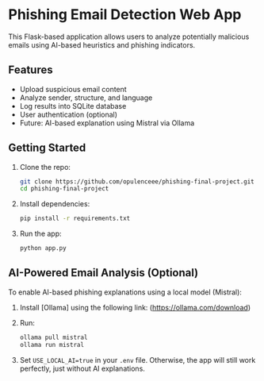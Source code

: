 # Phishing Email Detection Web App

This Flask-based application allows users to analyze potentially malicious emails using AI-based heuristics and phishing indicators.

## Features

- Upload suspicious email content
- Analyze sender, structure, and language
- Log results into SQLite database
- User authentication (optional)
- Future: AI-based explanation using Mistral via Ollama

## Getting Started

1. Clone the repo:
   ```bash
   git clone https://github.com/opulenceee/phishing-final-project.git
   cd phishing-final-project
   ```
2. Install dependencies:
   ```bash
   pip install -r requirements.txt
   ```
3. Run the app:
   ```bash
   python app.py
   ```

## AI-Powered Email Analysis (Optional)

To enable AI-based phishing explanations using a local model (Mistral):

1. Install [Ollama] using the following link: (https://ollama.com/download)

2. Run:

   ```bash
   ollama pull mistral
   ollama run mistral
   ```

3. Set `USE_LOCAL_AI=true` in your `.env` file.
   Otherwise, the app will still work perfectly, just without AI explanations.
